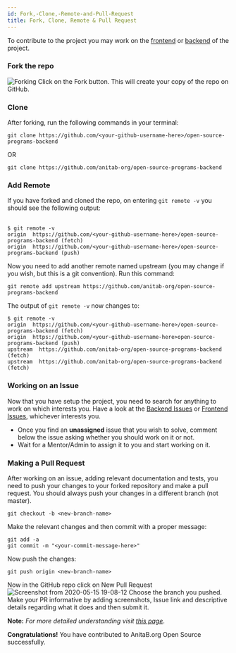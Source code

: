 ```yaml
---
id: Fork,-Clone,-Remote-and-Pull-Request
title: Fork, Clone, Remote & Pull Request
---
```


To contribute to the project you may work on the [frontend](https://github.com/anitab-org/open-source-programs-web) or [backend](https://github.com/anitab-org/open-source-programs-backend) of the project.
### Fork the repo
![Forking](https://user-images.githubusercontent.com/45794450/108760348-8c45b700-7573-11eb-8b2b-0d341baaaf52.png)
Click on the Fork button. This will create your copy of the repo on GitHub.

### Clone
After forking, run the following commands in your terminal:
```
git clone https://github.com/<your-github-username-here>/open-source-programs-backend
```
OR
```
git clone https://github.com/anitab-org/open-source-programs-backend
```

### Add Remote
If you have forked and cloned the repo, on entering `git remote -v` you should see the following output:<br/><br/>
```
$ git remote -v
origin  https://github.com/<your-github-username-here>/open-source-programs-backend (fetch)
origin  https://github.com/<your-github-username-here>/open-source-programs-backend (push)
```
Now you need to add another remote named upstream (you may change if you wish, but this is a git convention). Run this command: <br/>
```
git remote add upstream https://github.com/anitab-org/open-source-programs-backend
```
The output of `git remote -v` now changes to:
```
$ git remote -v
origin  https://github.com/<your-github-username-here>/open-source-programs-backend (fetch)
origin  https://github.com/<your-github-username-here>open-source-programs-backend (push)
upstream  https://github.com/anitab-org/open-source-programs-backend (fetch)
upstream  https://github.com/anitab-org/open-source-programs-backend (fetch)
```

### Working on an Issue
Now that you have setup the project, you need to search for anything to work on which interests you. Have a look at the [Backend Issues](https://github.com/anitab-org/open-source-programs-backend/issues) or [Frontend Issues](https://github.com/anitab-org/open-source-programs-web/issues), whichever interests you. 
- Once you find an **unassigned** issue that you wish to solve, comment below the issue asking whether you should work on it or not.
- Wait for a Mentor/Admin to assign it to you and start working on it.

### Making a Pull Request
After working on an issue, adding relevant documentation and tests, you need to push your changes to your forked repository and make a pull request. You should always push your changes in a different branch (not master).
```
git checkout -b <new-branch-name>
```
Make the relevant changes and then commit with a proper message:
```
git add -a
git commit -m "<your-commit-message-here>"
```
Now push the changes:
```
git push origin <new-branch-name>
```
Now in the GitHub repo click on New Pull Request
![Screenshot from 2020-05-15 19-08-12](https://user-images.githubusercontent.com/43119923/82056501-af3b6480-96df-11ea-8992-29ed099ee1df.png)
Choose the branch you pushed. Make your PR informative by adding screenshots, Issue link and descriptive details regarding what it does and then submit it.

**Note:** _For more detailed understanding visit [this page](https://help.github.com/en/github/collaborating-with-issues-and-pull-requests/overview)_.

**Congratulations!** You have contributed to AnitaB.org Open Source successfully.
